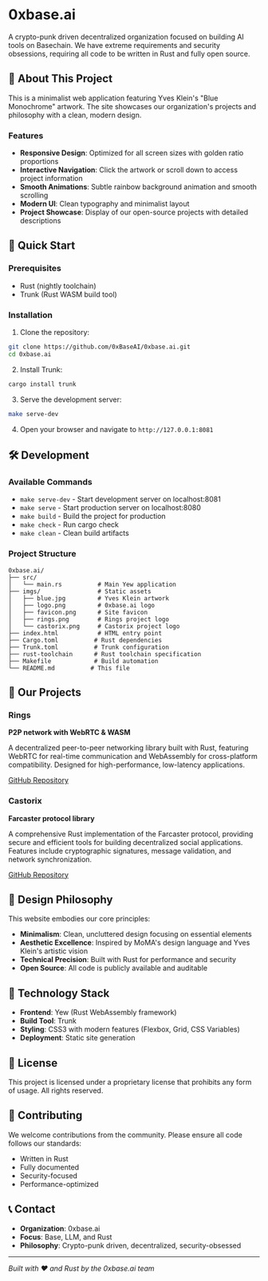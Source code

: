 # 0xbase.ai

A crypto-punk driven decentralized organization focused on building AI tools on Basechain. We have extreme requirements and security obsessions, requiring all code to be written in Rust and fully open source.

## 🎨 About This Project

This is a minimalist web application featuring Yves Klein's "Blue Monochrome" artwork. The site showcases our organization's projects and philosophy with a clean, modern design.

### Features

- **Responsive Design**: Optimized for all screen sizes with golden ratio proportions
- **Interactive Navigation**: Click the artwork or scroll down to access project information
- **Smooth Animations**: Subtle rainbow background animation and smooth scrolling
- **Modern UI**: Clean typography and minimalist layout
- **Project Showcase**: Display of our open-source projects with detailed descriptions

## 🚀 Quick Start

### Prerequisites

- Rust (nightly toolchain)
- Trunk (Rust WASM build tool)

### Installation

1. Clone the repository:
```bash
git clone https://github.com/0xBaseAI/0xbase.ai.git
cd 0xbase.ai
```

2. Install Trunk:
```bash
cargo install trunk
```

3. Serve the development server:
```bash
make serve-dev
```

4. Open your browser and navigate to `http://127.0.0.1:8081`

## 🛠️ Development

### Available Commands

- `make serve-dev` - Start development server on localhost:8081
- `make serve` - Start production server on localhost:8080
- `make build` - Build the project for production
- `make check` - Run cargo check
- `make clean` - Clean build artifacts

### Project Structure

```
0xbase.ai/
├── src/
│   └── main.rs          # Main Yew application
├── imgs/                # Static assets
│   ├── blue.jpg         # Yves Klein artwork
│   ├── logo.png         # 0xbase.ai logo
│   ├── favicon.png      # Site favicon
│   ├── rings.png        # Rings project logo
│   └── castorix.png     # Castorix project logo
├── index.html           # HTML entry point
├── Cargo.toml          # Rust dependencies
├── Trunk.toml          # Trunk configuration
├── rust-toolchain      # Rust toolchain specification
├── Makefile            # Build automation
└── README.md          # This file
```

## 🎯 Our Projects

### Rings
**P2P network with WebRTC & WASM**

A decentralized peer-to-peer networking library built with Rust, featuring WebRTC for real-time communication and WebAssembly for cross-platform compatibility. Designed for high-performance, low-latency applications.

[GitHub Repository](https://github.com/0xBaseAI/rings)

### Castorix
**Farcaster protocol library**

A comprehensive Rust implementation of the Farcaster protocol, providing secure and efficient tools for building decentralized social applications. Features include cryptographic signatures, message validation, and network synchronization.

[GitHub Repository](https://github.com/0xBaseAI/castorix)

## 🎨 Design Philosophy

This website embodies our core principles:

- **Minimalism**: Clean, uncluttered design focusing on essential elements
- **Aesthetic Excellence**: Inspired by MoMA's design language and Yves Klein's artistic vision
- **Technical Precision**: Built with Rust for performance and security
- **Open Source**: All code is publicly available and auditable

## 🔧 Technology Stack

- **Frontend**: Yew (Rust WebAssembly framework)
- **Build Tool**: Trunk
- **Styling**: CSS3 with modern features (Flexbox, Grid, CSS Variables)
- **Deployment**: Static site generation

## 📝 License

This project is licensed under a proprietary license that prohibits any form of usage. All rights reserved.

## 🤝 Contributing

We welcome contributions from the community. Please ensure all code follows our standards:

- Written in Rust
- Fully documented
- Security-focused
- Performance-optimized

## 📞 Contact

- **Organization**: 0xbase.ai
- **Focus**: Base, LLM, and Rust
- **Philosophy**: Crypto-punk driven, decentralized, security-obsessed

---

*Built with ❤️ and Rust by the 0xbase.ai team*